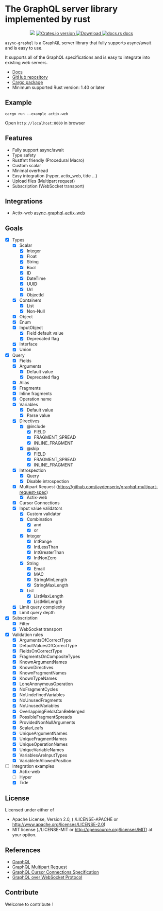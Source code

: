 # The GraphQL server library implemented by rust 

<div align="center">
  <!-- CI -->
  <img src="https://github.com/sunli829/potatonet/workflows/CI/badge.svg" />
  <!-- Crates version -->
  <a href="https://crates.io/crates/async-graphql">
    <img src="https://img.shields.io/crates/v/async-graphql.svg?style=flat-square"
    alt="Crates.io version" />
  </a>
  <!-- Downloads -->
  <a href="https://crates.io/crates/async-graphql">
    <img src="https://img.shields.io/crates/d/async-graphql.svg?style=flat-square"
      alt="Download" />
  </a>
  <!-- docs.rs docs -->
  <a href="https://docs.rs/async-graphql">
    <img src="https://img.shields.io/badge/docs-latest-blue.svg?style=flat-square"
      alt="docs.rs docs" />
  </a>
</div>

`async-graphql` is a GraphQL server library that fully supports async/await and is easy to use.

It supports all of the GraphQL specifications and is easy to integrate into existing web servers.

* [Docs](https://docs.rs/async-graphql)
* [GitHub repository](https://github.com/sunli829/async-graphql)
* [Cargo package](https://crates.io/crates/async-graphql)
* Minimum supported Rust version: 1.40 or later

## Example

```shell script
cargo run --example actix-web
```

Open `http://localhost:8000` in browser

## Features

* Fully support async/await
* Type safety
* Rustfmt friendly (Procedural Macro)
* Custom scalar
* Minimal overhead
* Easy integration (hyper, actix_web, tide ...)
* Upload files (Multipart request)
* Subscription (WebSocket transport)

## Integrations

* Actix-web [async-graphql-actix-web](https://crates.io/crates/async-graphql-actix-web)

## Goals

- [X] Types
    - [X] Scalar
        - [X] Integer
        - [X] Float
        - [X] String
        - [X] Bool
        - [X] ID
        - [X] DateTime
        - [X] UUID
        - [X] Url
        - [X] ObjectId
    - [X] Containers 
        - [X] List
        - [X] Non-Null
    - [X] Object
    - [X] Enum
    - [X] InputObject
        - [X] Field default value
        - [X] Deprecated flag
    - [X] Interface
    - [X] Union
- [X] Query
    - [X] Fields
    - [X] Arguments
        - [X] Default value
        - [X] Deprecated flag
    - [X] Alias
    - [X] Fragments
    - [X] Inline fragments
    - [X] Operation name
    - [X] Variables
        - [X] Default value
        - [X] Parse value
    - [X] Directives
        - [X] @include
            - [X] FIELD
            - [X] FRAGMENT_SPREAD
            - [X] INLINE_FRAGMENT
        - [X] @skip
            - [X] FIELD
            - [X] FRAGMENT_SPREAD
            - [X] INLINE_FRAGMENT
    - [X] Introspection
        - [X] Query
        - [X] Disable introspection
    - [X] Multipart Request (https://github.com/jaydenseric/graphql-multipart-request-spec)
        - [X] Actix-web
    - [X] Cursor Connections
    - [X] Input value validators
        - [X] Custom validator
        - [X] Combination
            - [X] and
            - [X] or
        - [X] Integer
            - [X] IntRange
            - [X] IntLessThan
            - [X] IntGreaterThan
            - [X] IntNonZero
        - [X] String
            - [X] Email
            - [X] MAC
            - [X] StringMinLength
            - [X] StringMaxLength
        - [X] List
            - [X] ListMaxLength
            - [X] ListMinLength
    - [X] Limit query complexity
    - [X] Limit query depth 
- [X] Subscription
    - [X] Filter
    - [X] WebSocket transport
- [X] Validation rules
    - [X] ArgumentsOfCorrectType
    - [X] DefaultValuesOfCorrectType
    - [X] FieldsOnCorrectType
    - [X] FragmentsOnCompositeTypes
    - [X] KnownArgumentNames
    - [X] KnownDirectives
    - [X] KnownFragmentNames
    - [X] KnownTypeNames
    - [X] LoneAnonymousOperation
    - [X] NoFragmentCycles
    - [X] NoUndefinedVariables
    - [X] NoUnusedFragments
    - [X] NoUnusedVariables
    - [X] OverlappingFieldsCanBeMerged
    - [X] PossibleFragmentSpreads
    - [X] ProvidedNonNullArguments
    - [X] ScalarLeafs
    - [X] UniqueArgumentNames
    - [X] UniqueFragmentNames
    - [X] UniqueOperationNames
    - [X] UniqueVariableNames
    - [X] VariablesAreInputTypes
    - [X] VariableInAllowedPosition
- [ ] Integration examples
    - [X] Actix-web
    - [ ] Hyper
    - [X] Tide

## License

Licensed under either of

* Apache License, Version 2.0,
  (./LICENSE-APACHE or http://www.apache.org/licenses/LICENSE-2.0)
* MIT license (./LICENSE-MIT or http://opensource.org/licenses/MIT)
  at your option.

## References

* [GraphQL](https://graphql.org)
* [GraphQL Multipart Request](https://github.com/jaydenseric/graphql-multipart-request-spec)
* [GraphQL Cursor Connections Specification](https://facebook.github.io/relay/graphql/connections.htm)
* [GraphQL over WebSocket Protocol](https://github.com/apollographql/subscriptions-transport-ws/blob/master/PROTOCOL.md)

## Contribute

Welcome to contribute !